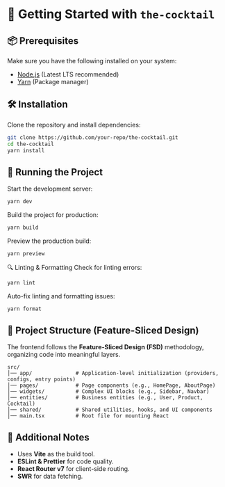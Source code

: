 # 🚀 Getting Started with `the-cocktail`

## 📦 Prerequisites
Make sure you have the following installed on your system:
- [Node.js](https://nodejs.org/) (Latest LTS recommended)
- [Yarn](https://yarnpkg.com/) (Package manager)

## 🛠️ Installation
Clone the repository and install dependencies:
```sh
git clone https://github.com/your-repo/the-cocktail.git
cd the-cocktail
yarn install
```

## 🔄 Running the Project
Start the development server:
```sh
yarn dev
```

Build the project for production:
```sh
yarn build
```

Preview the production build:
```sh
yarn preview
```

🔍 Linting & Formatting
Check for linting errors:
```sh
yarn lint
```

Auto-fix linting and formatting issues:
```sh
yarn format
```

## 📂 Project Structure (Feature-Sliced Design)
The frontend follows the **Feature-Sliced Design (FSD)** methodology, organizing code into meaningful layers.
```
src/
│── app/              # Application-level initialization (providers, configs, entry points)
│── pages/            # Page components (e.g., HomePage, AboutPage)
│── widgets/          # Complex UI blocks (e.g., Sidebar, Navbar)
│── entities/         # Business entities (e.g., User, Product, Cocktail)
│── shared/           # Shared utilities, hooks, and UI components
│── main.tsx          # Root file for mounting React
```

## 📜 Additional Notes
- Uses **Vite** as the build tool.
- **ESLint & Prettier** for code quality.
- **React Router v7** for client-side routing.
- **SWR** for data fetching.

